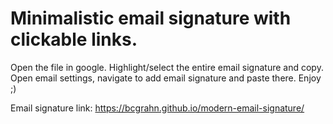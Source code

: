 Minimalistic email signature with clickable links. 
==================================================

Open the file in google. Highlight/select the entire email signature and copy. 
Open email settings, navigate to add email signature and paste there. Enjoy ;)

Email signature link:
https://bcgrahn.github.io/modern-email-signature/
